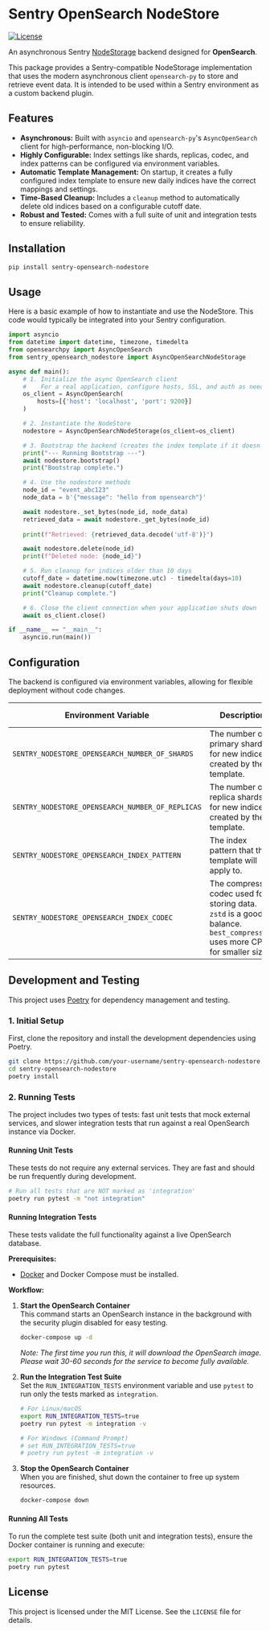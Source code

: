 # Sentry OpenSearch NodeStore

[![License](https://img.shields.io/pypi/l/sentry-opensearch-nodestore.svg)](https://github.com/your-username/sentry-opensearch-nodestore/blob/main/LICENSE)

An asynchronous Sentry [NodeStorage](https://develop.sentry.dev/services/nodestore/) backend designed for **OpenSearch**.

This package provides a Sentry-compatible NodeStorage implementation that uses the modern asynchronous client `opensearch-py` to store and retrieve event data. It is intended to be used within a Sentry environment as a custom backend plugin.

## Features

-   **Asynchronous:** Built with `asyncio` and `opensearch-py`'s `AsyncOpenSearch` client for high-performance, non-blocking I/O.
-   **Highly Configurable:** Index settings like shards, replicas, codec, and index patterns can be configured via environment variables.
-   **Automatic Template Management:** On startup, it creates a fully configured index template to ensure new daily indices have the correct mappings and settings.
-   **Time-Based Cleanup:** Includes a `cleanup` method to automatically delete old indices based on a configurable cutoff date.
-   **Robust and Tested:** Comes with a full suite of unit and integration tests to ensure reliability.

## Installation

```bash
pip install sentry-opensearch-nodestore
```

## Usage

Here is a basic example of how to instantiate and use the NodeStore. This code would typically be integrated into your Sentry configuration.

```python
import asyncio
from datetime import datetime, timezone, timedelta
from opensearchpy import AsyncOpenSearch
from sentry_opensearch_nodestore import AsyncOpenSearchNodeStorage

async def main():
    # 1. Initialize the async OpenSearch client
    #    For a real application, configure hosts, SSL, and auth as needed.
    os_client = AsyncOpenSearch(
        hosts=[{'host': 'localhost', 'port': 9200}]
    )

    # 2. Instantiate the NodeStore
    nodestore = AsyncOpenSearchNodeStorage(os_client=os_client)

    # 3. Bootstrap the backend (creates the index template if it doesn't exist)
    print("--- Running Bootstrap ---")
    await nodestore.bootstrap()
    print("Bootstrap complete.")

    # 4. Use the nodestore methods
    node_id = "event_abc123"
    node_data = b'{"message": "hello from opensearch"}'

    await nodestore._set_bytes(node_id, node_data)
    retrieved_data = await nodestore._get_bytes(node_id)
    
    print(f"Retrieved: {retrieved_data.decode('utf-8')}")

    await nodestore.delete(node_id)
    print(f"Deleted node: {node_id}")

    # 5. Run cleanup for indices older than 10 days
    cutoff_date = datetime.now(timezone.utc) - timedelta(days=10)
    await nodestore.cleanup(cutoff_date)
    print("Cleanup complete.")

    # 6. Close the client connection when your application shuts down
    await os_client.close()

if __name__ == "__main__":
    asyncio.run(main())
```

## Configuration

The backend is configured via environment variables, allowing for flexible deployment without code changes.

| Environment Variable                               | Description                                                                                              | Default Value |
| -------------------------------------------------- | -------------------------------------------------------------------------------------------------------- | ------------- |
| `SENTRY_NODESTORE_OPENSEARCH_NUMBER_OF_SHARDS`     | The number of primary shards for new indices created by the template.                                    | `3`           |
| `SENTRY_NODESTORE_OPENSEARCH_NUMBER_OF_REPLICAS`   | The number of replica shards for new indices created by the template.                                    | `1`           |
| `SENTRY_NODESTORE_OPENSEARCH_INDEX_PATTERN`        | The index pattern that the template will apply to.                                                       | `sentry-*`    |
| `SENTRY_NODESTORE_OPENSEARCH_INDEX_CODEC`          | The compression codec used for storing data. `zstd` is a good balance. `best_compression` uses more CPU for smaller size. | `zstd`        |

## Development and Testing

This project uses [Poetry](https://python-poetry.org/) for dependency management and testing.

### 1. Initial Setup

First, clone the repository and install the development dependencies using Poetry.

```bash
git clone https://github.com/your-username/sentry-opensearch-nodestore.git
cd sentry-opensearch-nodestore
poetry install
```

### 2. Running Tests

The project includes two types of tests: fast unit tests that mock external services, and slower integration tests that run against a real OpenSearch instance via Docker.

#### Running Unit Tests

These tests do not require any external services. They are fast and should be run frequently during development.

```bash
# Run all tests that are NOT marked as 'integration'
poetry run pytest -m "not integration"
```

#### Running Integration Tests

These tests validate the full functionality against a live OpenSearch database.

**Prerequisites:**
-   [Docker](https://www.docker.com/get-started) and Docker Compose must be installed.

**Workflow:**

1.  **Start the OpenSearch Container**  
    This command starts an OpenSearch instance in the background with the security plugin disabled for easy testing.
    ```bash
    docker-compose up -d
    ```
    *Note: The first time you run this, it will download the OpenSearch image. Please wait 30-60 seconds for the service to become fully available.*

2.  **Run the Integration Test Suite**  
    Set the `RUN_INTEGRATION_TESTS` environment variable and use `pytest` to run only the tests marked as `integration`.
    ```bash
    # For Linux/macOS
    export RUN_INTEGRATION_TESTS=true
    poetry run pytest -m integration -v

    # For Windows (Command Prompt)
    # set RUN_INTEGRATION_TESTS=true
    # poetry run pytest -m integration -v
    ```

3.  **Stop the OpenSearch Container**  
    When you are finished, shut down the container to free up system resources.
    ```bash
    docker-compose down
    ```

#### Running All Tests

To run the complete test suite (both unit and integration tests), ensure the Docker container is running and execute:

```bash
export RUN_INTEGRATION_TESTS=true
poetry run pytest
```

## License

This project is licensed under the MIT License. See the `LICENSE` file for details.
